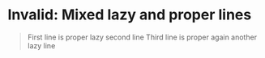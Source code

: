 # Invalid: Mixed lazy and proper lines

> First line is proper
lazy second line
> Third line is proper again
another lazy line

